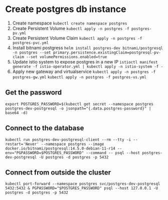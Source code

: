 # Create postgres db instance

1. Create namespace
    `kubectl create namespace postgres`
2. Create Persistent Volume
    `kubectl apply -n postgres -f postgres-pv.yml`
3. Create Persistent Volume Claim
    `kubectl apply -n postgres -f postgres-pvc.yml`
4. Install bitnami postgress
    `helm install postgres-dev bitnami/postgresql -n postgres --set primary.persistence.existingClaim=postgresql-pv-claim --set volumePermissions.enabled=true`
5. Update istio system to expose postgres in a new IP
    `istioctl manifest generate -f istio-operator.yml | kubectl apply -n istio-system -f -`
6. Apply new gateway and virtualservice
    `kubectl apply -n postgres -f postgres-gw.yml`
    `kubectl apply -n postgres -f postgres-vs.yml`

## Get the password
`export POSTGRES_PASSWORD=$(kubectl get secret --namespace postgres postgres-dev-postgresql -o jsonpath="{.data.postgres-password}" | base64 -d)`

## Connect to the database
`kubectl run postgres-dev-postgresql-client --rm --tty -i --restart='Never' --namespace postgres --image docker.io/bitnami/postgresql:14.5.0-debian-11-r14 --env="PGPASSWORD=$POSTGRES_PASSWORD" --command -- psql --host postgres-dev-postgresql -U postgres -d postgres -p 5432`

## Connect from outside the cluster
`kubectl port-forward --namespace postgres svc/postgres-dev-postgresql 5432:5432 & PGPASSWORD="$POSTGRES_PASSWORD" psql --host 127.0.0.1 -U postgres -d postgres -p 5432`